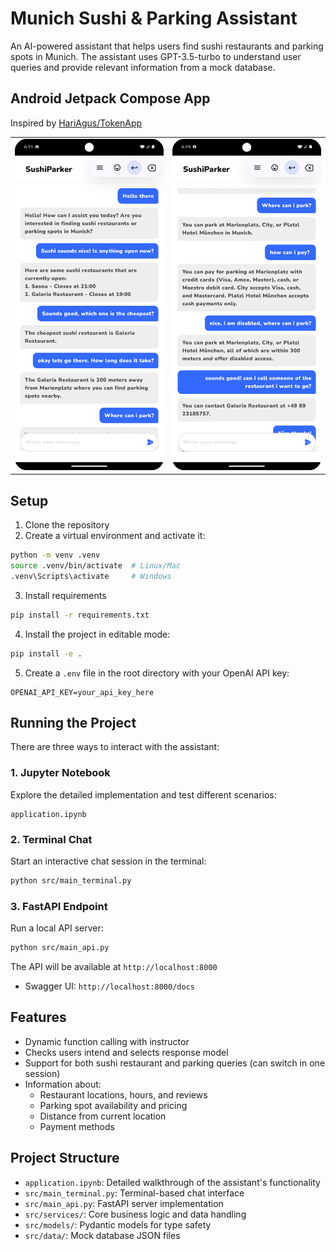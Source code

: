 # Munich Sushi & Parking Assistant

An AI-powered assistant that helps users find sushi restaurants and parking spots in Munich. The assistant uses GPT-3.5-turbo to understand user queries and provide relevant information from a mock database.

## Android Jetpack Compose App
Inspired by [HariAgus/TokenApp](https://github.com/HariAgus/TakonApp-Comppose/tree/master)
<table>
  <tr>
    <td><img src="readme/bmw_sushiparker_01.png" width="300"/></td>
    <td><img src="readme/bmw_sushiparker_02.png" width="300"/></td>
  </tr>
</table>

## Setup

1. Clone the repository
2. Create a virtual environment and activate it:
```bash
python -m venv .venv       
source .venv/bin/activate  # Linux/Mac
.venv\Scripts\activate     # Windows
```

3. Install requirements
```bash
pip install -r requirements.txt
```

4. Install the project in editable mode:
```bash
pip install -e .
```

5. Create a `.env` file in the root directory with your OpenAI API key:
```
OPENAI_API_KEY=your_api_key_here
```

## Running the Project

There are three ways to interact with the assistant:

### 1. Jupyter Notebook
Explore the detailed implementation and test different scenarios:
```file
application.ipynb
```

### 2. Terminal Chat
Start an interactive chat session in the terminal:
```bash
python src/main_terminal.py
```

### 3. FastAPI Endpoint
Run a local API server:
```bash
python src/main_api.py
```
The API will be available at `http://localhost:8000`

- Swagger UI: `http://localhost:8000/docs`

## Features

- Dynamic function calling with instructor
- Checks users intend and selects response model
- Support for both sushi restaurant and parking queries (can switch in one session)
- Information about:
  - Restaurant locations, hours, and reviews
  - Parking spot availability and pricing
  - Distance from current location
  - Payment methods

## Project Structure

- `application.ipynb`: Detailed walkthrough of the assistant's functionality
- `src/main_terminal.py`: Terminal-based chat interface
- `src/main_api.py`: FastAPI server implementation
- `src/services/`: Core business logic and data handling
- `src/models/`: Pydantic models for type safety
- `src/data/`: Mock database JSON files
